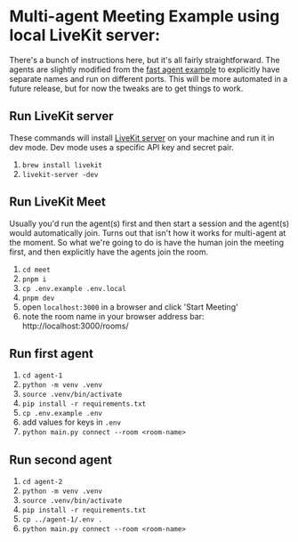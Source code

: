 # Multi-agent Meeting Example using local LiveKit server:

There's a bunch of instructions here, but it's all fairly straightforward. The agents are slightly modified from the [fast agent example](https://github.com/dsa/fast-voice-assistant/) to explicitly have separate names and run on different ports. This will be more automated in a future release, but for now the tweaks are to get things to work.

## Run LiveKit server
These commands will install [LiveKit server](https://github.com/livekit/livekit) on your machine and run it in dev mode. Dev mode uses a specific API key and secret pair.
1. `brew install livekit`
2. `livekit-server -dev`

## Run LiveKit Meet
Usually you'd run the agent(s) first and then start a session and the agent(s) would automatically join. Turns out that isn't how it works for multi-agent at the moment. So what we're going to do is have the human join the meeting first, and then explicitly have the agents join the room.
1. `cd meet`
2. `pnpm i`
3. `cp .env.example .env.local`
4. `pnpm dev`
5. open `localhost:3000` in a browser and click 'Start Meeting'
6. note the room name in your browser address bar: http://localhost:3000/rooms/<room-name>

## Run first agent
1. `cd agent-1`
2. `python -m venv .venv`
3. `source .venv/bin/activate`
4. `pip install -r requirements.txt`
5. `cp .env.example .env`
6. add values for keys in `.env`
7. `python main.py connect --room <room-name>`

## Run second agent
1. `cd agent-2`
2. `python -m venv .venv`
3. `source .venv/bin/activate`
4. `pip install -r requirements.txt`
5. `cp ../agent-1/.env .`
7. `python main.py connect --room <room-name>`

